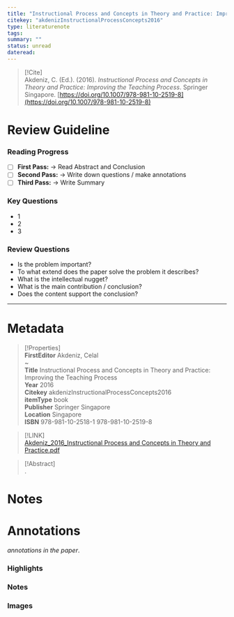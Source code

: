```yaml
---  
title: "Instructional Process and Concepts in Theory and Practice: Improving the Teaching Process"  
citekey: "akdenizInstructionalProcessConcepts2016"  
type: literaturenote  
tags:   
summary: ""  
status: unread  
dateread:   
---  
```

  
> [!Cite]   
> Akdeniz, C. (Ed.). (2016). _Instructional Process and Concepts in Theory and Practice: Improving the Teaching Process_. Springer Singapore. [https://doi.org/10.1007/978-981-10-2519-8](https://doi.org/10.1007/978-981-10-2519-8)  
  
# Review Guideline  
### Reading Progress  
- [ ] **First Pass:** → Read Abstract and Conclusion  
- [ ] **Second Pass:** → Write down questions / make annotations  
- [ ] **Third Pass:** → Write Summary  
  
### Key Questions  
- 1  
- 2  
- 3  
  
### Review Questions  
- Is the problem important?  
- To what extend does the paper solve the problem it describes?  
- What is the intellectual nugget?  
- What is the main contribution / conclusion?  
- Does the content support the conclusion?  
  
---  
  
# Metadata  
  
>[!Properties]  
> **FirstEditor** Akdeniz, Celal    
~      
> **Title** Instructional Process and Concepts in Theory and Practice: Improving the Teaching Process    
> **Year** 2016     
> **Citekey** akdenizInstructionalProcessConcepts2016    
> **itemType** book    
> **Publisher** Springer Singapore    
> **Location** Singapore    
> **ISBN** 978-981-10-2518-1 978-981-10-2519-8      
  
> [!LINK]   
>  [Akdeniz_2016_Instructional Process and Concepts in Theory and Practice.pdf](zotero://select/library/items/K8Q5CRCM)  
  
> [!Abstract]  
>.  
>   
# Notes  
  
>>  
  
  
# Annotations  
_annotations in the paper_.  
### Highlights  
  
  
  
### Notes  
  
  
  
### Images  
  
